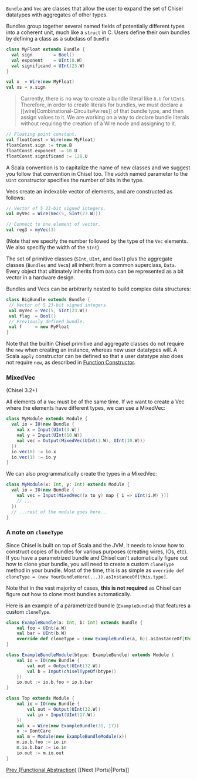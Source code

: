 `Bundle` and `Vec` are classes that allow the user to expand the set of Chisel datatypes with aggregates of other types.

Bundles group together several named fields of potentially different
types into a coherent unit, much like a `struct` in C. Users
define their own bundles by defining a class as a subclass of `Bundle`
```scala
class MyFloat extends Bundle {
  val sign        = Bool()
  val exponent    = UInt(8.W)
  val significand = UInt(23.W)
}

val x  = Wire(new MyFloat)
val xs = x.sign
```

> Currently, there is no way to create a bundle literal like ```8.U``` for ```UInt```s. Therefore, in order to create literals for bundles, we must declare a [[wire|Combinational-Circuits#wires]] of that bundle type, and then assign values to it. We are working on a way to declare bundle literals without requiring the creation of a Wire node and assigning to it.

```scala
// Floating point constant.
val floatConst = Wire(new MyFloat)
floatConst.sign := true.B
floatConst.exponent := 10.U
floatConst.significand := 128.U
```

A Scala convention is to capitalize the name of new classes and we
suggest you follow that convention in Chisel too.  The ```width```
named parameter to the `UInt` constructor specifies the number
of bits in the type.

Vecs create an indexable vector of elements, and are constructed as
follows:
```scala
// Vector of 5 23-bit signed integers.
val myVec = Wire(Vec(5, SInt(23.W)))

// Connect to one element of vector. 
val reg3 = myVec(3) 
```

(Note that we specify the number followed by the type of the `Vec` elements. We also specifiy the width of the `SInt`)

The set of primitive classes
(`SInt`, `UInt`, and `Bool`) plus the aggregate
classes (`Bundles` and `Vec`s) all inherit from a common
superclass, `Data`.  Every object that ultimately inherits from
`Data` can be represented as a bit vector in a hardware design.

Bundles and Vecs can be arbitrarily nested to build complex data
structures:
```scala
class BigBundle extends Bundle {
 // Vector of 5 23-bit signed integers.
 val myVec = Vec(5, SInt(23.W))
 val flag  = Bool()
 // Previously defined bundle.
 val f     = new MyFloat
}
```

Note that the builtin Chisel primitive and aggregate classes do not
require the `new` when creating an instance, whereas new user
datatypes will.  A Scala `apply` constructor can be defined so
that a user datatype also does not require `new`, as described in
[Function Constructor](Functional-Module-Creation).

### MixedVec

(Chisel 3.2+)

All elements of a `Vec` must be of the same time. If we want to create a Vec where the elements have different types, we can use a MixedVec:

```scala
class MyModule extends Module {
  val io = IO(new Bundle {
    val x = Input(UInt(3.W))
    val y = Input(UInt(10.W))
    val vec = Output(MixedVec(UInt(3.W), UInt(10.W)))
  })
  io.vec(0) := io.x
  io.vec(1) := io.y
}
```

We can also programmatically create the types in a MixedVec:

```scala
class MyModule(x: Int, y: Int) extends Module {
  val io = IO(new Bundle {
    val vec = Input(MixedVec((x to y) map { i => UInt(i.W) }))
    // ...
  })
  // ...rest of the module goes here...
}
```

### A note on `cloneType`

Since Chisel is built on top of Scala and the JVM, it needs to know how to construct copies of bundles for various purposes (creating wires, IOs, etc). If you have a parametrized bundle and Chisel can't automatically figure out how to clone your bundle, you will need to create a custom `cloneType` method in your bundle. Most of the time, this is as simple as `override def cloneType = (new YourBundleHere(...)).asInstanceOf[this.type]`.

Note that in the vast majority of cases, **this is not required** as Chisel can figure out how to clone most bundles automatically.

Here is an example of a parametrized bundle (`ExampleBundle`) that features a custom `cloneType`.
```scala
class ExampleBundle(a: Int, b: Int) extends Bundle {
    val foo = UInt(a.W)
    val bar = UInt(b.W)
    override def cloneType = (new ExampleBundle(a, b)).asInstanceOf[this.type]
}

class ExampleBundleModule(btype: ExampleBundle) extends Module {
    val io = IO(new Bundle {
        val out = Output(UInt(32.W))
        val b = Input(chiselTypeOf(btype))
    })
    io.out := io.b.foo + io.b.bar
}

class Top extends Module {
    val io = IO(new Bundle {
        val out = Output(UInt(32.W))
        val in = Input(UInt(17.W))
    })
    val x = Wire(new ExampleBundle(31, 17))
    x := DontCare
    val m = Module(new ExampleBundleModule(x))
    m.io.b.foo := io.in
    m.io.b.bar := io.in
    io.out := m.io.out
}
```

[Prev (Functional Abstraction)](Functional-Abstraction) [[Next (Ports)|Ports]]